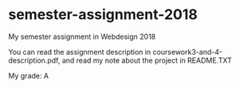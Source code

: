 # semester-assignment-2018
My semester assignment in Webdesign 2018

You can read the assignment description in coursework3-and-4-description.pdf, and read my note about the project in README.TXT

My grade: A
